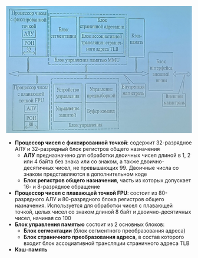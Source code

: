 ![Структура 32-разрядного процессора](../Pictures/07_01.%20Структура%2032-разрядного%20процессора.png)  
- **Процессор чисел с фиксированной точкой**: содержит 32-разрядное АЛУ и 32-разрядный блок регистров общего назначения
	- **АЛУ** предназначено для обработки двоичных чисел длиной в 1, 2 или 4 байта без знака или со знаком, а также двоично-десятичных чисел, не превышающих 99. Двоичные числа со знаком представляются в дополнительном коде
	- **Блок регистров общего назначения**, часть из которых допускает 16- и 8-разрядное обращение
- **Процессор чисел с плавающей точкой FPU**: состоит из 80-разрядного АЛУ и 80-разрядного блока регистров общего назначения. Используется для обработки чисел с плавающей точкой, целых чисел со знаком длиной 8 байт и двоично-десятичных чисел, начиная со 100
- **Блок управления памятью** состоит из 2 основных блоков:
	- **Блок сегментации** (блок сегментного преобразования адреса)
	- **Блок страничного преобразования адреса**, в состав которого входит блок ассоциативной трансляции страничного адреса TLB
- **Кэш-память**